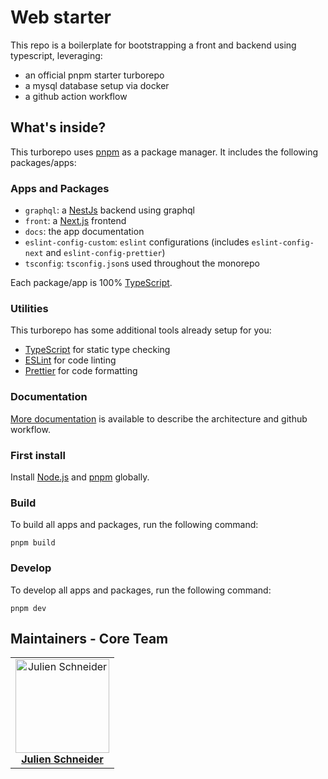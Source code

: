 # Web starter

This repo is a boilerplate for bootstrapping a front and backend using typescript, leveraging:

- an official pnpm starter turborepo
- a mysql database setup via docker
- a github action workflow

## What's inside?

This turborepo uses [pnpm](https://pnpm.io) as a package manager. It includes the following packages/apps:

### Apps and Packages

- `graphql`: a [NestJs](https://nestjs.com) backend using graphql
- `front`: a [Next.js](https://nextjs.org/) frontend
- `docs`: the app documentation
- `eslint-config-custom`: `eslint` configurations (includes `eslint-config-next` and `eslint-config-prettier`)
- `tsconfig`: `tsconfig.json`s used throughout the monorepo

Each package/app is 100% [TypeScript](https://www.typescriptlang.org/).

### Utilities

This turborepo has some additional tools already setup for you:

- [TypeScript](https://www.typescriptlang.org/) for static type checking
- [ESLint](https://eslint.org/) for code linting
- [Prettier](https://prettier.io) for code formatting

### Documentation

[More documentation](./docs/workspace.md) is available to describe the architecture and github workflow.

### First install

Install [Node.js](https://nodejs.org/) and [pnpm](https://pnpm.io/installation) globally.

### Build

To build all apps and packages, run the following command:

```
pnpm build
```

### Develop

To develop all apps and packages, run the following command:

```
pnpm dev
```

## Maintainers - Core Team

<table>
  <tr>
    <td align="center">
      <a href="https://github.com/derschnee68">
        <img src="https://avatars.githubusercontent.com/u/12176105?v=3?s=150" width="150px;" alt="Julien Schneider"/>
        <br />
        <b>Julien Schneider</b>
      </a>
    </td>
  </tr>
</table>
